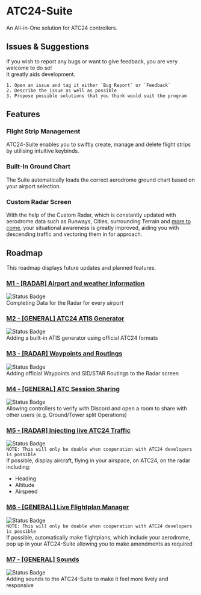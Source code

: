 
# ATC24-Suite
An All-in-One solution for ATC24 controllers.


## Issues & Suggestions
If you wish to report any bugs or want to give feedback, you are very welcome to do so!  
It greatly aids development.

    1. Open an issue and tag it either `Bug Report` or `Feedback`
    2. Describe the issue as well as possible
    3. Propose possible solutions that you think would suit the program
## Features

### Flight Strip Management
ATC24-Suite enables you to swiftly create, manage and delete flight strips by utilising intuitive keybinds.

### Built-In Ground Chart
The Suite automatically loads the correct aerodrome ground chart based on your airport selection.

### Custom Radar Screen
With the help of the Custom Radar, which is constantly updated with aerodrome data such as Runways, Cities, surrounding Terrain and [more to come](#Roadmap), your situational awareness is greatly improved, aiding you with descending traffic and vectoring them in for approach.  

## Roadmap

This roadmap displays future updates and planned features.

### [M1 - [RADAR] Airport and weather information]()
![`Status Badge`](https://img.shields.io/badge/status-done-lightgreen)  
Completing Data for the Radar for every airport

### [M2 - [GENERAL] ATC24 ATIS Generator]()
![`Status Badge`](https://img.shields.io/badge/status-in_preparation-orange)  
Adding a built-in ATIS generator using official ATC24 formats

### [M3 - [RADAR] Waypoints and Routings]()
![`Status Badge`](https://img.shields.io/badge/status-planned-grey)  
Adding official Waypoints and SID/STAR Routings to the Radar screen

### [M4 - [GENERAL] ATC Session Sharing]()  
![`Status Badge`](https://img.shields.io/badge/status-done-lightgreen)  
Allowing controllers to verify with Discord and open a room to share with other users (e.g. Ground/Tower split Operations)

### [M5 - [RADAR] Injecting live ATC24 Traffic]()  
![`Status Badge`](https://img.shields.io/badge/status-planned-grey)  
`NOTE: This will only be doable when cooperation with ATC24 developers is possible`  
If possible, display aircraft, flying in your airspace, on ATC24, on the radar including:
- Heading
- Altitude
- Airspeed

### [M6 - [GENERAL] Live Flightplan Manager]()  
![`Status Badge`](https://img.shields.io/badge/status-planned-grey)  
`NOTE: This will only be doable when cooperation with ATC24 developers is possible`  
If possible, automatically make flightplans, which include your aerodrome, pop up in your ATC24-Suite allowing you to make amendments as required

### [M7 - [GENERAL] Sounds]()  
![`Status Badge`](https://img.shields.io/badge/status-planned-grey)  
Adding sounds to the ATC24-Suite to make it feel more lively and responsive
